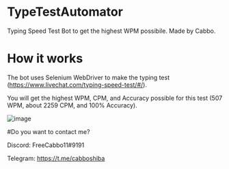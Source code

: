 # TypeTestAutomator
Typing Speed Test Bot to get the highest WPM possibile. Made by Cabbo.

# How it works

The bot uses Selenium WebDriver to make the typing test (https://www.livechat.com/typing-speed-test/#/).

You will get the highest WPM, CPM, and Accuracy possible for this test (507 WPM, about 2259 CPM, and 100% Accuracy).

![image](https://user-images.githubusercontent.com/92642446/198725598-e3995f31-1527-4aea-b137-921af935128f.png)



#Do you want to contact me?

Discord: FreeCabbo11#9191

Telegram: https://t.me/cabboshiba
